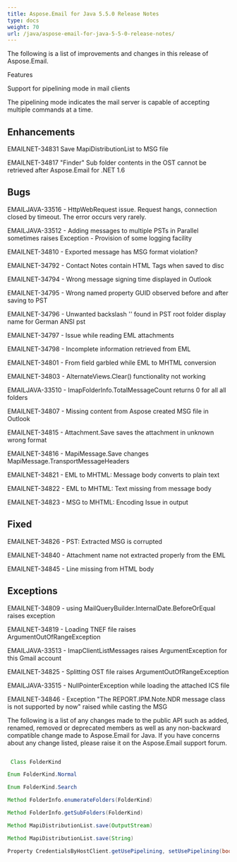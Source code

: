 ```yaml
---
title: Aspose.Email for Java 5.5.0 Release Notes
type: docs
weight: 70
url: /java/aspose-email-for-java-5-5-0-release-notes/
---
```


The following is a list of improvements and changes in this release of Aspose.Email.

Features

Support for pipelining mode in mail clients

The pipelining mode indicates the mail server is capable of accepting multiple commands at a time.

## **Enhancements**
EMAILNET-34831 Save MapiDistributionList to MSG file

EMAILNET-34817 "Finder" Sub folder contents in the OST cannot be retrieved after Aspose.Email for .NET 1.6
## **Bugs**
EMAILJAVA-33516 - HttpWebRequest issue. Request hangs, connection closed by timeout. The error occurs very rarely.

EMAILJAVA-33512 - Adding messages to multiple PSTs in Parallel sometimes raises Exception - Provision of some logging facility

EMAILNET-34810 - Exported message has MSG format violation?

EMAILNET-34792 - Contact Notes contain HTML Tags when saved to disc

EMAILNET-34794 - Wrong message signing time displayed in Outlook

EMAILNET-34795 - Wrong named property GUID observed before and after saving to PST

EMAILNET-34796 - Unwanted backslash '\' found in PST root folder display name for German ANSI pst

EMAILNET-34797 - Issue while reading EML attachments

EMAILNET-34798 - Incomplete information retrieved from EML

EMAILNET-34801 - From field garbled while EML to MHTML conversion

EMAILNET-34803 - AlternateViews.Clear() functionality not working

EMAILJAVA-33510 - ImapFolderInfo.TotalMessageCount returns 0 for all all folders

EMAILNET-34807 - Missing content from Aspose created MSG file in Outlook

EMAILNET-34815 - Attachment.Save saves the attachment in unknown wrong format

EMAILNET-34816 - MapiMessage.Save changes MapiMessage.TransportMessageHeaders

EMAILNET-34821 - EML to MHTML: Message body converts to plain text

EMAILNET-34822 - EML to MHTML: Text missing from message body

EMAILNET-34823 - MSG to MHTML: Encoding Issue in output
## **Fixed**
EMAILNET-34826 - PST: Extracted MSG is corrupted

EMAILNET-34840 - Attachment name not extracted properly from the EML

EMAILNET-34845 - Line missing from HTML body
## **Exceptions**
EMAILNET-34809 - using MailQueryBuilder.InternalDate.BeforeOrEqual raises exception

EMAILNET-34819 - Loading TNEF file raises ArgumentOutOfRangeException

EMAILJAVA-33513 - ImapClientListMessages raises ArgumentException for this Gmail account

EMAILNET-34825 - Splitting OST file raises ArgumentOutOfRangeException

EMAILJAVA-33515 - NullPointerException while loading the attached ICS file

EMAILNET-34846 - Exception "The REPORT.IPM.Note.NDR message class is not supported by now" raised while casting the MSG

The following is a list of any changes made to the public API such as added, renamed, removed or deprecated members as well as any non-backward compatible change made to Aspose.Email for Java. If you have concerns about any change listed, please raise it on the Aspose.Email support forum.

``` java

 Class FolderKind

Enum FolderKind.Normal

Enum FolderKind.Search

Method FolderInfo.enumerateFolders(FolderKind)

Method FolderInfo.getSubFolders(FolderKind)

Method MapiDistributionList.save(OutputStream)

Method MapiDistributionList.save(String)

Property CredentialsByHostClient.getUsePipelining, setUsePipelining(boolean value)

```
